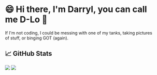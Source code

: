 # 😄 Hi there, I'm Darryl, you can call me D-Lo 👋

 If I'm not coding, I could be messing with one of my tanks, taking pictures of stuff, or binging GOT (again).

## 📈 GitHub Stats

<p float="center">
	<a href="https://github.com/dmlcn6/github-readme-stats"> <img  src="https://github-readme-stats.vercel.app/api?username=dmlcn6&show_icons=true&include_all_commits=true&hide=contribs,prs,issues&theme=tokyonight" /></a>
  <a href="https://github.com/dmlcn6/github-readme-stats"> <img  src="https://github-readme-stats.vercel.app/api/top-langs/?username=dmlcn6&include_all_commits=true"/></a>
 
</p>

<!--
**dmlcn6/dmlcn6** is a ✨ _special_ ✨ repository because its `README.md` (this file) appears on your GitHub profile.

Here are some ideas to get you started:

- 🔭 I’m currently working on ...
- 🌱 I’m currently learning ...
- 👯 I’m looking to collaborate on ...
- 🤔 I’m looking for help with ...
- 💬 Ask me about ...
- 📫 How to reach me: ...
- 😄 Pronouns: ...
- ⚡ Fun fact: ...
-->
